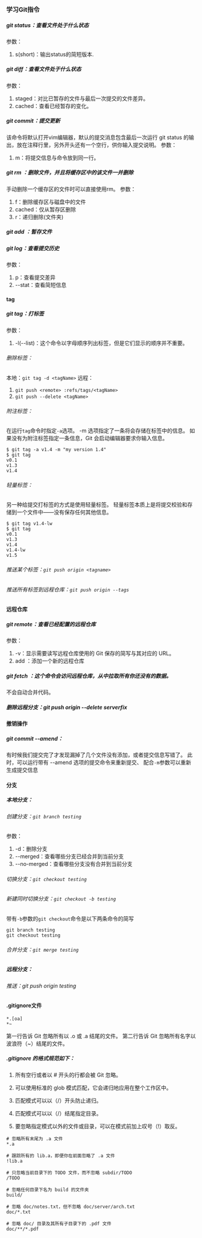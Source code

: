 ### 学习Git指令

##### git status：查看文件处于什么状态

参数：
1. s(short)：输出status的简短版本.

##### git diff：查看文件处于什么状态
参数：
1. staged：对比已暂存的文件与最后一次提交的文件差异。
2. cached：查看已经暂存的变化。

##### git commit：提交更新
该命令将默认打开vim编辑器，默认的提交消息包含最后一次运行 git status 的输出，放在注释行里，另外开头还有一个空行，供你输入提交说明。
参数：
1. m：将提交信息与命令放到同一行。

##### git rm <file>：删除文件，并且将缓存区中的该文件一并删除
手动删除一个缓存区的文件时可以直接使用rm。
参数：
1. f：删除缓存区与磁盘中的文件
2. cached：仅从暂存区删除
3. r：递归删除(文件夹)
##### git add <file>：暂存文件
##### git log：查看提交历史
参数：
1. p：查看提交差异
2. --stat：查看简短信息

#### tag

##### git tag：打标签
参数：
1. -l(--list)：这个命令以字母顺序列出标签，但是它们显示的顺序并不重要。

###### 删除标签：
本地：```git tag -d <tagName>```
远程：
1. ```git push <remote> :refs/tags/<tagName>```
2. ```git push --delete <tagName>```
   


###### 附注标签：
在运行```tag```命令时指定```-a```选项。
-m 选项指定了一条将会存储在标签中的信息。 如果没有为附注标签指定一条信息，Git 会启动编辑器要求你输入信息。
```
$ git tag -a v1.4 -m "my version 1.4"
$ git tag
v0.1
v1.3
v1.4
```

###### 轻量标签：
另一种给提交打标签的方式是使用轻量标签。 轻量标签本质上是将提交校验和存储到一个文件中——没有保存任何其他信息。
```
$ git tag v1.4-lw
$ git tag
v0.1
v1.3
v1.4
v1.4-lw
v1.5
```

###### 推送某个标签：```git push origin <tagname>```
###### 推送所有标签到远程仓库：```git push origin --tags```



#### 远程仓库
##### git remote：查看已经配置的远程仓库
参数：
1. -v：显示需要读写远程仓库使用的 Git 保存的简写与其对应的 URL。
2. add <shortname> <url>：添加一个新的远程仓库

##### git fetch <remote>：这个命令会访问远程仓库，从中拉取所有你还没有的数据。
不会自动合并代码。

##### 删除远程分支：git push origin --delete serverfix

#### 撤销操作 
##### git commit --amend：
有时候我们提交完了才发现漏掉了几个文件没有添加，或者提交信息写错了。 此时，可以运行带有 --amend 选项的提交命令来重新提交、
配合```-m```参数可以重新生成提交信息


#### 分支
##### 本地分支：
###### 创建分支：```git branch testing```
参数：
1. -d：删除分支
2. --merged：查看哪些分支已经合并到当前分支
3. --no-merged：查看哪些分支没有合并到当前分支
###### 切换分支：```git checkout testing```
###### 新建同时切换分支：```git checkout -b testing```
带有```-b```参数的```git checkout```命令是以下两条命令的简写
```
git branch testing
git checkout testing
```
###### 合并分支：```git merge testing```

##### 远程分支：
###### 推送：git push origin testing


#### .gitignore文件
```
*.[oa]
*~
```

第一行告诉 Git 忽略所有以 .o 或 .a 结尾的文件。
第二行告诉 Git 忽略所有名字以波浪符（~）结尾的文件。


##### .gitignore 的格式规范如下：

1. 所有空行或者以 # 开头的行都会被 Git 忽略。

2. 可以使用标准的 glob 模式匹配，它会递归地应用在整个工作区中。

3. 匹配模式可以以（/）开头防止递归。

4. 匹配模式可以以（/）结尾指定目录。

5. 要忽略指定模式以外的文件或目录，可以在模式前加上叹号（!）取反。

```
# 忽略所有末尾为 .a 文件
*.a

# 跟踪所有的 lib.a，即便你在前面忽略了 .a 文件
!lib.a

# 只忽略当前目录下的 TODO 文件，而不忽略 subdir/TODO
/TODO

# 忽略任何目录下名为 build 的文件夹
build/

# 忽略 doc/notes.txt，但不忽略 doc/server/arch.txt
doc/*.txt

# 忽略 doc/ 目录及其所有子目录下的 .pdf 文件
doc/**/*.pdf
```


